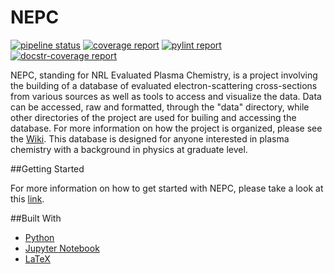 # NEPC

[![pipeline status](http://predator.nrl.navy.mil/padamson/nepc/badges/master/pipeline.svg)](http://predator.nrl.navy.mil/padamson/nepc/commits/master)
[![coverage report](http://predator.nrl.navy.mil/padamson/nepc/badges/master/coverage.svg)](http://predator.nrl.navy.mil/padamson/nepc/commits/master)
[![pylint report](http://predator.nrl.navy.mil/padamson/nepc/-/jobs/artifacts/master/raw/public/pylint.svg?job=pylint)](http://predator.nrl.navy.mil/padamson/nepc/commits/master)
[![docstr-coverage report](http://predator.nrl.navy.mil/padamson/nepc/-/jobs/artifacts/master/raw/public/docstr-coverage.svg?job=sphinx)](http://predator.nrl.navy.mil/padamson/nepc/commits/master)

NEPC, standing for NRL Evaluated Plasma Chemistry, is a project involving the building of a database of evaluated electron-scattering cross-sections from various sources as well as tools to access and visualize the data. Data can be accessed, raw and formatted, through the "data" directory, while other directories of the project are used for builing and accessing the database. For more information on how the project is organized, please see the [Wiki](http://predator.nrl.navy.mil/padamson/nepc/wikis/home). This database is designed for anyone interested in plasma chemistry with a background in physics at graduate level.

##Getting Started

For more information on how to get started with NEPC, please take a look at this [link](http://predator.nrl.navy.mil/padamson/nepc/wikis/home).

##Built With

*  [Python](https://www.python.org/)
*  [Jupyter Notebook](https://jupyter.org/)
*  [LaTeX](https://www.latex-project.org/)

 



